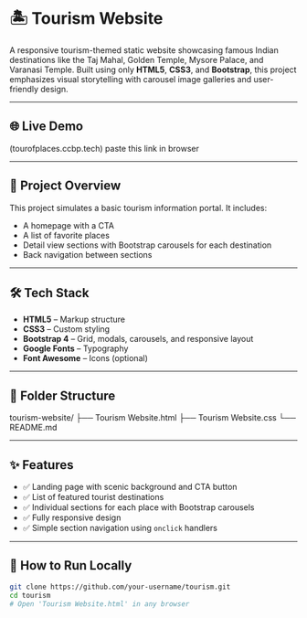 # 🏝️ Tourism Website

A responsive tourism-themed static website showcasing famous Indian destinations like the Taj Mahal, Golden Temple, Mysore Palace, and Varanasi Temple. Built using only **HTML5**, **CSS3**, and **Bootstrap**, this project emphasizes visual storytelling with carousel image galleries and user-friendly design.

---

## 🌐 Live Demo
(tourofplaces.ccbp.tech)  paste this link in browser

---

## 🧠 Project Overview

This project simulates a basic tourism information portal. It includes:
- A homepage with a CTA
- A list of favorite places
- Detail view sections with Bootstrap carousels for each destination
- Back navigation between sections

---

## 🛠️ Tech Stack

- **HTML5** – Markup structure
- **CSS3** – Custom styling
- **Bootstrap 4** – Grid, modals, carousels, and responsive layout
- **Google Fonts** – Typography
- **Font Awesome** – Icons (optional)

---

## 📂 Folder Structure

tourism-website/
├── Tourism Website.html
├── Tourism Website.css
└── README.md


---

## ✨ Features

- ✅ Landing page with scenic background and CTA button
- ✅ List of featured tourist destinations
- ✅ Individual sections for each place with Bootstrap carousels
- ✅ Fully responsive design
- ✅ Simple section navigation using `onclick` handlers

---

## 🚀 How to Run Locally

```bash
git clone https://github.com/your-username/tourism.git
cd tourism
# Open 'Tourism Website.html' in any browser
